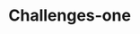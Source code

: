 # Challenges-one
<DOCTYPE html>
<html>
  <head>
    <title>web application</title>
  </head>
</html>
